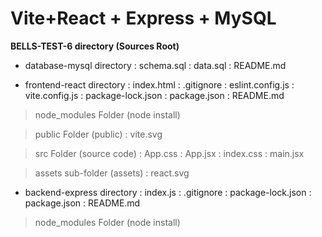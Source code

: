 # Vite+React + Express + MySQL

**BELLS-TEST-6 directory (Sources Root)**

* database-mysql directory
: schema.sql
: data.sql
: README.md

* frontend-react directory
: index.html
: .gitignore
: eslint.config.js
: vite.config.js
: package-lock.json
: package.json
: README.md

> node_modules Folder (node install)

> public Folder (public)
: vite.svg

> src Folder (source code)
: App.css
: App.jsx
: index.css
: main.jsx

> assets sub-folder (assets)
: react.svg


* backend-express directory
: index.js
: .gitignore
: package-lock.json
: package.json
: README.md

> node_modules Folder (node install)


